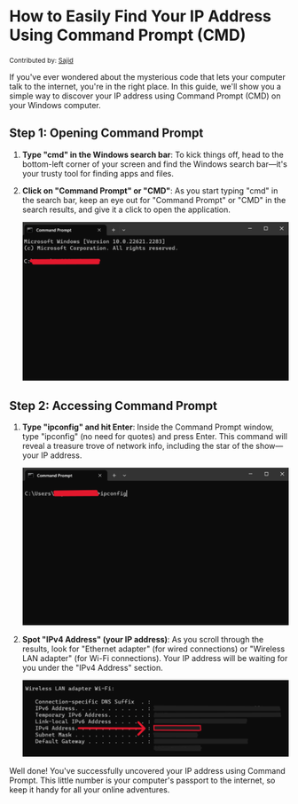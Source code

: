 # How to Easily Find Your IP Address Using Command Prompt (CMD)

<small>Contributed by: [Sajid](https://github.com/SomeOrdinaryBro)</small>

If you've ever wondered about the mysterious code that lets your computer talk to the internet, you're in the right place. In this guide, we'll show you a simple way to discover your IP address using Command Prompt (CMD) on your Windows computer.

## Step 1: Opening Command Prompt

1. **Type "cmd" in the Windows search bar**: To kick things off, head to the bottom-left corner of your screen and find the Windows search bar—it's your trusty tool for finding apps and files.

2. **Click on "Command Prompt" or "CMD"**: As you start typing "cmd" in the search bar, keep an eye out for "Command Prompt" or "CMD" in the search results, and give it a click to open the application.

   <div>
       <img src="../Assets/Quick%20Reference/Find%20IP%20Address/Open%20CMD.png" alt="Open Command Prompt" width="500">
   </div>

## Step 2: Accessing Command Prompt

1. **Type "ipconfig" and hit Enter**: Inside the Command Prompt window, type "ipconfig" (no need for quotes) and press Enter. This command will reveal a treasure trove of network info, including the star of the show—your IP address.

   <div>
       <img src="../Assets/Quick%20Reference/Find%20IP%20Address/IP-Config.png" alt="IPConfig Command" width="500">
   </div>

2. **Spot "IPv4 Address" (your IP address)**: As you scroll through the results, look for "Ethernet adapter" (for wired connections) or "Wireless LAN adapter" (for Wi-Fi connections). Your IP address will be waiting for you under the "IPv4 Address" section.

   <div>
       <img src="../Assets/Quick%20Reference/Find%20IP%20Address/IPV4.png" alt="IPv4 Address" width="700">
   </div>

Well done! You've successfully uncovered your IP address using Command Prompt. This little number is your computer's passport to the internet, so keep it handy for all your online adventures.
